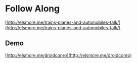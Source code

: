#  Follow Along

[http://elsmore.me/trains-planes-and-automobiles-talk/](http://elsmore.me/trains-planes-and-automobiles-talk/)

## Demo

[http://elsmore.me/droidconro](http://elsmore.me/droidconro)

